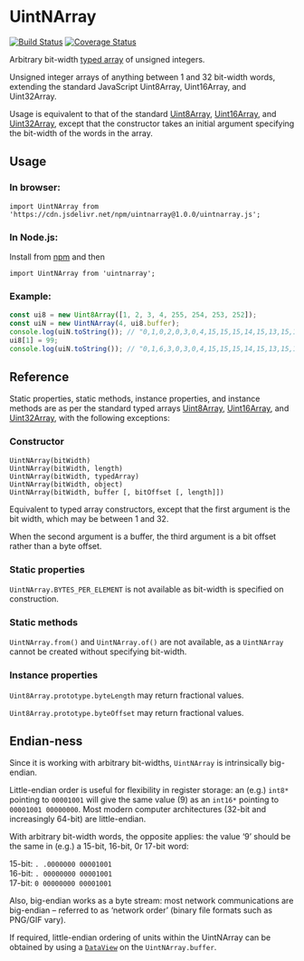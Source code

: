 # UintNArray

[![Build Status](https://travis-ci.org/chrisveness/uintnarray.svg?branch=master)](https://travis-ci.org/chrisveness/uintnarray)
[![Coverage Status](https://coveralls.io/repos/github/chrisveness/uintnarray/badge.svg)](https://coveralls.io/github/chrisveness/uintnarray)

Arbitrary bit-width [typed array](https://developer.mozilla.org/docs/Web/JavaScript/Reference/Global_Objects/TypedArray) of unsigned integers.

Unsigned integer arrays of anything between 1 and 32 bit-width words, extending the standard JavaScript Uint8Array, Uint16Array, and Uint32Array.

Usage is equivalent to that of the standard [Uint8Array](https://developer.mozilla.org/docs/Web/JavaScript/Reference/Global_Objects/Uint8Array), [Uint16Array](https://developer.mozilla.org/docs/Web/JavaScript/Reference/Global_Objects/Uint16Array), and [Uint32Array](https://developer.mozilla.org/docs/Web/JavaScript/Reference/Global_Objects/Uint32Array), except that the constructor takes an initial argument specifying the bit-width of the words in the array.

## Usage

### In browser:

    import UintNArray from 'https://cdn.jsdelivr.net/npm/uintnarray@1.0.0/uintnarray.js';

### In Node.js:

Install from [npm](https://www.npmjs.com/package/uintnarray) and then

    import UintNArray from 'uintnarray';

### Example:

````javascript
const ui8 = new Uint8Array([1, 2, 3, 4, 255, 254, 253, 252]);
const uiN = new UintNArray(4, ui8.buffer);
console.log(uiN.toString()); // "0,1,0,2,0,3,0,4,15,15,15,14,15,13,15,12"
ui8[1] = 99;
console.log(uiN.toString()); // "0,1,6,3,0,3,0,4,15,15,15,14,15,13,15,12"
````

## Reference

Static properties, static methods, instance properties, and instance methods are as per the standard typed arrays  [Uint8Array](https://developer.mozilla.org/docs/Web/JavaScript/Reference/Global_Objects/Uint8Array), [Uint16Array](https://developer.mozilla.org/docs/Web/JavaScript/Reference/Global_Objects/Uint16Array), and [Uint32Array](https://developer.mozilla.org/docs/Web/JavaScript/Reference/Global_Objects/Uint32Array), with the following exceptions:

### Constructor

`UintNArray(bitWidth)`\
`UintNArray(bitWidth, length)`\
`UintNArray(bitWidth, typedArray)`\
`UintNArray(bitWidth, object)`\
`UintNArray(bitWidth, buffer [, bitOffset [, length]])`

Equivalent to typed array constructors, except that the first argument is the bit width, which may be between 1 and 32.

When the second argument is a buffer, the third argument is a bit offset rather than a byte offset.

### Static properties

`UintNArray.BYTES_PER_ELEMENT` is not available as bit-width is specified on construction.

### Static methods

`UintNArray.from()` and `UintNArray.of()` are not available, as a `UintNArray` cannot be created without specifying bit-width.

### Instance properties

`Uint8Array.prototype.byteLength` may return fractional values.

`Uint8Array.prototype.byteOffset` may return fractional values.

## Endian-ness

Since it is working with arbitrary bit-widths, `UintNArray` is intrinsically big-endian.

Little-endian order is useful for flexibility in register storage: an (e.g.) `int8*` pointing to `00001001` will give the same value (9) as an `int16*` pointing to `00001001 00000000`. Most modern computer architectures (32-bit and increasingly 64-bit) are little-endian.

With arbitrary bit-width words, the opposite applies: the value ‘9’ should be the same in (e.g.) a 15-bit, 16-bit, 0r 17-bit word:

15-bit: `. .0000000 00001001`\
16-bit: `. 00000000 00001001`\
17-bit: `0 00000000 00001001`

Also, big-endian works as a byte stream: most network communications are big-endian – referred to as ‘network order’ (binary file formats such as PNG/GIF vary).

If required, little-endian ordering of units within the UintNArray can be obtained by using a [`DataView`](https://developer.mozilla.org/docs/Web/JavaScript/Reference/Global_Objects/DataView) on the `UintNArray.buffer`.
